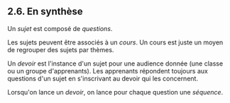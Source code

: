 ## 2.6. En synthèse

Un *sujet* est composé de *questions*. 

Les sujets peuvent être associés à un *cours*. Un cours
est juste un moyen de regrouper des sujets par thèmes.

Un *devoir* est l'instance d'un sujet pour une audience donnée (une classe ou un groupe d'apprenants).
Les apprenants répondent toujours aux questions d'un sujet en s'inscrivant au devoir qui les concernent. 

Lorsqu'on lance un *devoir*, on lance pour chaque question une *séquence*.
